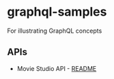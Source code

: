 # graphql-samples

For illustrating GraphQL concepts

## APIs

- Movie Studio API - [README](movie-studio)
